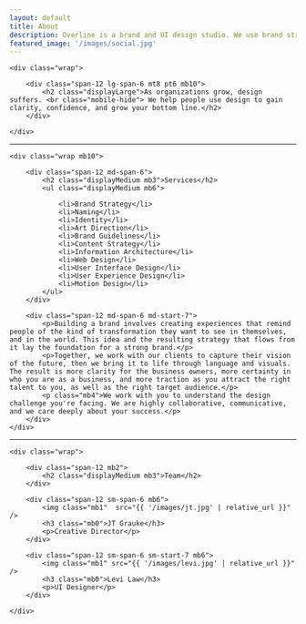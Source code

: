 ```yaml
---
layout: default
title: About
description: Overline is a brand and UI design studio. We use brand strategy, visual identity, and digital design to help organizations evolve through times of growth.
featured_image: '/images/social.jpg'
---
```


<section>

	<div class="wrap">

		<div class="span-12 lg-span-6 mt8 pt6 mb10">
			<h2 class="displayLarge">As organizations grow, design suffers. <br class="mobile-hide"> We help people use design to gain clarity, confidence, and grow your bottom line.</h2>
        </div>

	</div>

</section>

<hr />

<section>

	<div class="wrap mb10">

		<div class="span-12 md-span-6">
			<h2 class="displayMedium mb3">Services</h2>
			<ul class="displayMedium mb6">
				
				<li>Brand Strategy</li>
				<li>Naming</li>
				<li>Identity</li>
				<li>Art Direction</li>
				<li>Brand Guidelines</li>
				<li>Content Strategy</li>
				<li>Information Architecture</li>
				<li>Web Design</li>
				<li>User Interface Design</li>
				<li>User Experience Design</li>
				<li>Motion Design</li>
			</ul>
		</div>

		<div class="span-12 md-span-6 md-start-7">
			<p>Building a brand involves creating experiences that remind people of the kind of transformation they want to see in themselves, and in the world. This idea and the resulting strategy that flows from it lay the foundation for a strong brand.</p>
			<p>Together, we work with our clients to capture their vision of the future, then we bring it to life through language and visuals. The result is more clarity for the business owners, more certainty in who you are as a business, and more traction as you attract the right talent to you, as well as the right target audience.</p>
			<p class="mb4">We work with you to understand the design challenge you're facing. We are highly collaborative, communicative, and we care deeply about your success.</p>
		</div>
	</div>
</section>

<hr />

<section>

	<div class="wrap">

		<div class="span-12 mb2">
			<h2 class="displayMedium mb3">Team</h2>
		</div>

		<div class="span-12 sm-span-6 mb6">
			<img class="mb1"  src="{{ '/images/jt.jpg' | relative_url }}" />
            <h3 class="mb0">JT Grauke</h3>
			<p>Creative Director</p>
        </div> 
		
		<div class="span-12 sm-span-6 sm-start-7 mb6">
			<img class="mb1" src="{{ '/images/levi.jpg' | relative_url }}" />
            <h3 class="mb0">Levi Law</h3>
			<p>UI Designer</p>
        </div> 

	</div>

</section>